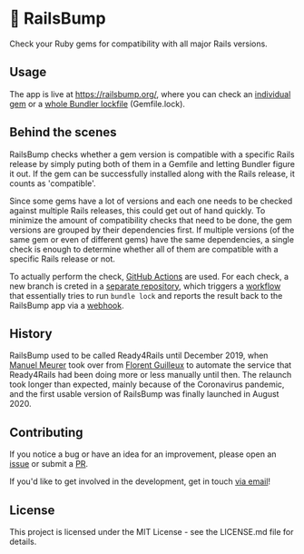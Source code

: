 # 👊 RailsBump

Check your Ruby gems for compatibility with all major Rails versions.

## Usage

The app is live at https://railsbump.org/, where you can check an [individual gem](http://railsbump.org/gems/new) or a [whole Bundler lockfile](http://railsbump.org/lockfiles/new) (Gemfile.lock).

## Behind the scenes

RailsBump checks whether a gem version is compatible with a specific Rails release by simply puting both of them in a Gemfile and letting Bundler figure it out. If the gem can be successfully installed along with the Rails release, it counts as 'compatible'.

Since some gems have a lot of versions and each one needs to be checked against multiple Rails releases, this could get out of hand quickly. To minimize the amount of compatibility checks that need to be done, the gem versions are grouped by their dependencies first. If multiple versions (of the same gem or even of different gems) have the same dependencies, a single check is enough to determine whether all of them are compatible with a specific Rails release or not.

To actually perform the check, [GitHub Actions](https://github.com/features/actions) are used. For each check, a new branch is creted in a [separate repository](https://github.com/manuelmeurer/railsbump-checker), which triggers a [workflow](https://github.com/manuelmeurer/railsbump-checker/blob/main/.github/workflows/ci.yml) that essentially tries to run `bundle lock` and reports the result back to the RailsBump app via a [webhook](https://docs.github.com/en/developers/webhooks-and-events/about-webhooks).

## History

RailsBump used to be called Ready4Rails until December 2019, when [Manuel Meurer](https://github.com/manuelmeurer) took over from [Florent Guilleux](https://github.com/Florent2) to automate the service that Ready4Rails had been doing more or less manually until then.
The relaunch took longer than expected, mainly because of the Coronavirus pandemic, and the first usable version of RailsBump was finally launched in August 2020.

## Contributing

If you notice a bug or have an idea for an improvement, please open an [issue](https://github.com/manuelmeurer/railsbump/issues/new) or submit a [PR](https://github.com/manuelmeurer/railsbump/pulls).

If you'd like to get involved in the development, get in touch [via email](mailto:hello@railsbump.org)!

## License

This project is licensed under the MIT License - see the LICENSE.md file for details.
